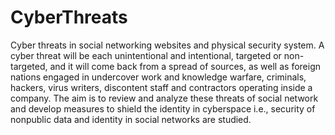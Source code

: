 # CyberThreats
Cyber threats in social networking websites and physical security system.
A cyber threat will be each unintentional and intentional, targeted or non- targeted, and it will come back from a spread of sources, as well as foreign nations engaged in undercover work and knowledge warfare, criminals, hackers, virus writers, discontent staff and contractors operating inside a company. The aim is to review and analyze these threats of social network and develop measures to shield the identity in cyberspace i.e., security of nonpublic data and identity in social networks are studied. 
